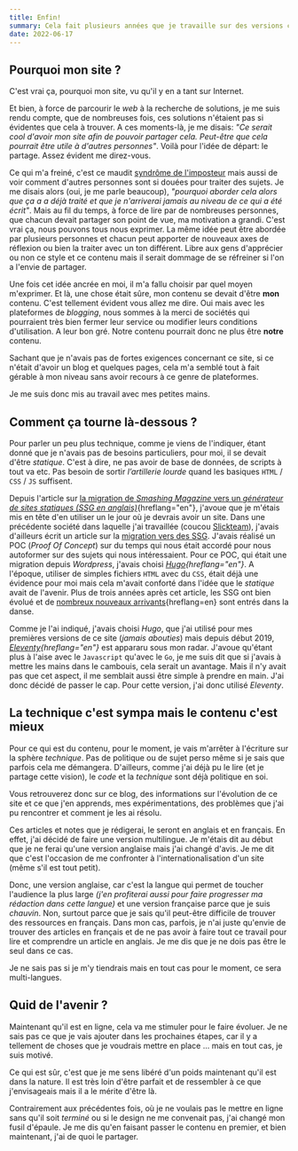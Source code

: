 ```yaml
---
title: Enfin!
summary: Cela fait plusieurs années que je travaille sur des versions commencées et non terminées de mon site. Cette fois, je me lance _(même s'il est très loin d'être terminé)_.
date: 2022-06-17
---
```


## Pourquoi mon site ?

C'est vrai ça, pourquoi mon site, vu qu'il y en a tant sur Internet.

Et bien, à force de parcourir le _web_ à la recherche de solutions, je me suis rendu compte, que de nombreuses fois, ces solutions n'étaient pas si évidentes que cela à trouver. A ces moments-là, je me disais: _"Ce serait cool d'avoir mon site afin de pouvoir partager cela. Peut-être que cela pourrait être utile à d'autres personnes"_. Voilà pour l'idée de départ: le partage. Assez évident me direz-vous.

Ce qui m'a freiné, c'est ce maudit [syndrôme de l'imposteur](https://fr.wikipedia.org/wiki/Syndrome_de_l%27imposteur) mais aussi de voir comment d'autres personnes sont si douées pour traiter des sujets. Je me disais alors (oui, je me parle beaucoup), _"pourquoi aborder cela alors que ça a a déjà traité et que je n'arriverai jamais au niveau de ce qui a été écrit"_. Mais au fil du temps, à force de lire par de nombreuses personnes, que chacun devait partager son point de vue, ma motivation a grandi. C'est vrai ça, nous pouvons tous nous exprimer. La même idée peut être abordée par plusieurs personnes et chacun peut apporter de nouveaux axes de réflexion ou bien la traiter avec un ton différent. Libre aux gens d'apprécier ou non ce style et ce contenu mais il serait dommage de se réfreiner si l'on a l'envie de partager.

Une fois cet idée ancrée en moi, il m'a fallu choisir par quel moyen m'exprimer. Et là, une chose était sûre, mon contenu se devait d'être **mon** contenu. C'est tellement évident vous allez me dire. Oui mais avec les plateformes de _blogging_, nous sommes à la merci de sociétés qui pourraient très bien fermer leur service ou modifier leurs conditions d'utilisation. A leur bon gré. Notre contenu pourrait donc ne plus être **notre** contenu.

Sachant que je n'avais pas de fortes exigences concernant ce site, si ce n'était d'avoir un blog et quelques pages, cela m'a semblé tout à fait gérable à mon niveau sans avoir recours à ce genre de plateformes.

Je me suis donc mis au travail avec mes petites mains.

## Comment ça tourne là-dessous ?

Pour parler un peu plus technique, comme je viens de l'indiquer, étant donné que je n'avais pas de besoins particuliers, pour moi, il se devait d'être _statique_. C'est à dire, ne pas avoir de base de données, de scripts à tout va etc. Pas besoin de sortir _l’artillerie lourde_ quand les basiques `HTML` / `CSS` / `JS` suffisent.

Depuis l'article sur [la migration de _Smashing Magazine_ vers un _générateur de sites statiques (SSG en anglais)_](https://www.smashingmagazine.com/2017/03/a-little-surprise-is-waiting-for-you-here/){hreflang="en"}, j'avoue que je m'étais mis en tête d'en utiliser un le jour où je devrais avoir un site. Dans une précédente société dans laquelle j'ai travaillée (coucou [Slickteam](https://www.slickteam.fr/)), j'avais d'ailleurs écrit un article sur la [migration vers des SSG](https://medium.com/slickteam/passer-aux-g%C3%A9n%C3%A9rateurs-de-sites-statiques-7814a8511cbe). J'avais réalisé un POC (_Proof Of Concept_) sur du temps qui nous était accordé pour nous autoformer sur des sujets qui nous intéressaient. Pour ce POC, qui était une migration depuis _Wordpress_, j'avais choisi _[Hugo](https://gohugo.io/){hreflang="en"}_. A l'époque, utiliser de simples fichiers `HTML` avec du `CSS`, était déjà une évidence pour moi mais cela m'avait conforté dans l'idée que le _statique_ avait de l'avenir. Plus de trois années après cet article, les SSG ont bien évolué et de [nombreux nouveaux arrivants](https://jamstack.org/generators/){hreflang=en} sont entrés dans la danse.

Comme je l'ai indiqué, j'avais choisi _Hugo_, que j'ai utilisé pour mes premières versions de ce site (_jamais abouties_) mais depuis début 2019, _[Eleventy](https://www.11ty.dev/){hreflang="en"}_ est appararu sous mon radar. J'avoue qu'étant plus à l'aise avec le `Javascript` qu'avec le `Go`, je me suis dit que si j'avais à mettre les mains dans le cambouis, cela serait un avantage. Mais il n'y avait pas que cet aspect, il me semblait aussi être simple à prendre en main. J'ai donc décidé de passer le cap. Pour cette version, j'ai donc utilisé _Eleventy_.

## La technique c'est sympa mais le contenu c'est mieux

Pour ce qui est du contenu, pour le moment, je vais m'arrêter à l'écriture sur la sphère _technique_. Pas de politique ou de sujet perso même si je sais que parfois cela me démangera. D'ailleurs, comme j'ai déjà pu le lire (et je partage cette vision), le _code_ et la _technique_ sont déjà politique en soi.

Vous retrouverez donc sur ce blog, des informations sur l'évolution de ce site et ce que j'en apprends, mes expérimentations, des problèmes que j'ai pu rencontrer et comment je les ai résolu.

Ces articles et notes que je rédigerai, le seront en anglais et en français. En effet, j'ai décidé de faire une version multilingue. Je m'étais dit au début que je ne ferai qu'une version anglaise mais j'ai changé d'avis. Je me dit que c'est l'occasion de me confronter à l'internationalisation d'un site (même s'il est tout petit).

Donc, une version anglaise, car c'est la langue qui permet de toucher l'audience la plus large _(j'en profiterai aussi pour faire progresser ma rédaction dans cette langue)_ et une version française parce que je suis _chauvin_. Non, surtout parce que je sais qu'il peut-être difficile de trouver des ressources en français. Dans mon cas, parfois, je n'ai juste qu'envie de trouver des articles en français et de ne pas avoir à faire tout ce travail pour lire et comprendre un article en anglais. Je me dis que je ne dois pas être le seul dans ce cas.

Je ne sais pas si je m'y tiendrais mais en tout cas pour le moment, ce sera multi-langues.

## Quid de l'avenir ?

Maintenant qu'il est en ligne, cela va me stimuler pour le faire évoluer. Je ne sais pas ce que je vais ajouter dans les prochaines étapes, car il y a tellement de choses que je voudrais mettre en place ... mais en tout cas, je suis motivé.

Ce qui est sûr, c'est que je me sens libéré d'un poids maintenant qu'il est dans la nature. Il est très loin d'être parfait et de ressembler à ce que j'envisageais mais il a le mérite d'être là.

Contrairement aux précédentes fois, où je ne voulais pas le mettre en ligne sans qu'il soit _terminé_ ou si le design ne me convenait pas, j'ai changé mon fusil d'épaule. Je me dis qu'en faisant passer le contenu en premier, et bien maintenant, j'ai de quoi le partager.

